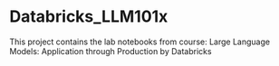 # Databricks_LLM101x
This project contains the lab notebooks from course: Large Language Models: Application through Production by Databricks
